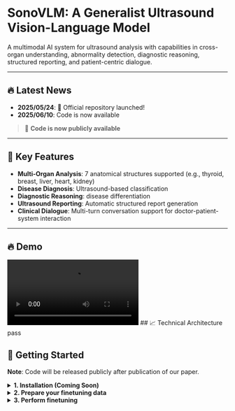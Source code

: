 # SonoVLM: A Generalist Ultrasound Vision-Language Model  


A multimodal AI system for ultrasound analysis with capabilities in cross-organ understanding, abnormality detection, diagnostic reasoning, structured reporting, and patient-centric dialogue.

---

## 🔥 Latest News  
- **2025/05/24**: 🎉 Official repository launched!  
- **2025/06/10**: Code is now available
> 📌 **Code is now publicly available** 

---

## 🧠 Key Features  
- **Multi-Organ Analysis**: 7 anatomical structures supported (e.g., thyroid, breast, liver, heart, kidney)  
- **Disease Diagnosis**: Ultrasound-based classification
- **Diagnostic Reasoning**:  disease differentiation 
- **Ultrasound Reporting**: Automatic structured report generation 
- **Clinical Dialogue**: Multi-turn conversation support for doctor-patient-system interaction

---
## 🔥 Demo  
<video controls>
  <source src="VLM演示.mp4" type="video/mp4">
  Your browser does not support the video tag.
</video>
## 📈 Technical Architecture  
pass

## 🚀 Getting Started  
**Note**: Code will be released publicly after publication of our paper.  
<details>
<summary><b>1. Installation (Coming Soon) </b></summary>
pass
</details>
<details>
<summary><b>2. Prepare your finetuning data</b></summary>

Like LLaVA, we anticipate that the data will reside within a JSON file, composed of a collection of dictionaries. In this structure, each individual dictionary corresponds to a distinct sample.
```json
   [
    {
        "id": "215168",
        "system_prompt": "You are a helpful assistant.",
        "image": [
            "215168_1.jpeg",
            "215168_2.jpeg"
        ],
        "description": "双侧乳腺腺体结构稍紊乱，乳导管不扩张，双侧乳腺未见明确占位性病变。双侧腋下未见明显肿大淋巴结。",
        "conversations": [
            {
                "from": "human",
                "value": "<image><image>Based on the ultrasound image, can you speculate on the functional status of the examined organ?"
            },
            {
                "from": "gpt",
                "value": "双侧乳腺腺体结构稍紊乱，乳导管不扩张，双侧乳腺未见明确占位性病变。双侧腋下未见明显肿大淋巴结。"
            },
        ]
    }
]
```
</details>
<details>
<summary><b>3. Perform finetuning</b></summary>
   
```
deepspeed train.py 
```
You can modify the parameter settings as needed, such as 
   ```
   deepspeed train.py
--per_device_train_batch_size 16
```
